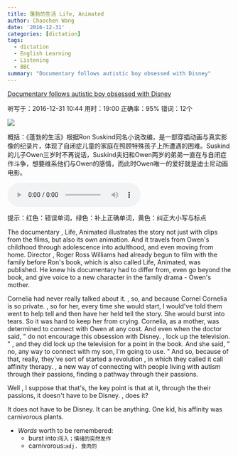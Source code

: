 ```yaml
---
title: 蓬勃的生活 Life, Animated
author: Chaochen Wang
date: '2016-12-31'
categories: [dictation]
tags:
  - dictation
  - English Learning
  - Listening
  - BBC
summary: "Documentary follows autistic boy obsessed with Disney"
---
```



[Documentary follows autistic boy obsessed with Disney](http://www.bbc.com/news/entertainment-arts-36671208)

听写于：2016-12-31 10:44	用时：19:00
正确率：95%	错词：12个

![](/img/Owen.png)

概括：《蓬勃的生活》根据Ron Suskind同名小说改编，是一部穿插动画与真实影像的纪录片，体现了自闭症儿童的家庭在照顾特殊孩子上所遭遇的困难。Suskind的儿子Owen三岁时不再说话，Suskind夫妇和Owen两岁的弟弟一直在与自闭症作斗争，想要维系他们与Owen的感情，而此时Owen唯一的爱好就是迪士尼动画电影。

<audio src="/mp3/Owen.mp3" controls="controls">
Your browser does not support the audio element.
你的瀏覽器不支持音頻播放。請使用chrome科學上網。
</audio>


提示：<span class="diff_off">红色</span>：错误单词，<span class="diff_add">绿色</span>：补上正确单词，<span class="diff_alert">黄色</span>：纠正大小写与标点

<p class="linetext">The documentary <span class="diff_alert">,</span> Life, Animated illustrates the story not just with clips from the films<span class="diff_alert">,</span> but also its own animation. And it travels from Owen's childhood through adolescence into adulthood<span class="diff_alert">,</span> and even moving from home. Director <span class="diff_alert">,</span> Roger Ross Williams had already begun to film with the family before Ron's book, which is also called Life, Animated, was published. He knew his documentary had to differ from, even go beyond the book<span class="diff_alert">,</span> and give voice to a new character in the family drama - Owen's mother. </p><p class="linetext">Cornelia had never really talked about it<span class="diff_alert">.</span> <span class="diff_alert">,</span> <span class="diff_alert" title="So">so</span>, <span class="diff_add">and</span> because <span class="diff_off">Cornel</span> <span class="diff_add">Cornelia</span> is so private<span class="diff_alert">.</span> <span class="diff_alert">,</span> <span class="diff_alert" title="So ">so </span>for her, every time she would start, I <span class="diff_off">would've</span> <span class="diff_off">told</span> <span class="diff_off">them</span> <span class="diff_add">went</span> to <span class="diff_off">help</span> <span class="diff_add">tell</span> <span class="diff_add">and</span> <span class="diff_add">then</span> <span class="diff_add">have</span> her <span class="diff_off">held</span> <span class="diff_add">tell</span> the story. She would burst into tears. So it was hard to keep her from crying. Cornelia<span class="diff_alert">,</span> as a mother<span class="diff_alert">,</span> was determined to connect with Owen at any cost. And even when the doctor said, <span class="diff_alert">"</span> do not encourage this obsession with Disney<span class="diff_alert">.</span> <span class="diff_alert">,</span> <span class="diff_alert" title="Lock ">lock </span>up the television<span class="diff_alert">.</span> <span class="diff_alert">"</span> <span class="diff_alert">,</span> <span class="diff_alert" title="And ">and </span>they did lock up the television for a point in the book. And she said, <span class="diff_alert">"</span> no, any way to connect with my son, I'm going to use. <span class="diff_alert">"</span> And so<span class="diff_alert">,</span> because of that, really<span class="diff_alert">,</span> they've sort of started a revolution <span class="diff_alert">,</span> in which they <span class="diff_off">called</span> <span class="diff_off">it</span> <span class="diff_add">call</span> affinity therapy<span class="diff_alert">.</span> <span class="diff_alert">,</span> <span class="diff_alert" title="A ">a </span>new way of connecting with people living with autism through their passions, finding a pathway through their passions. </p><p class="linetext">Well <span class="diff_alert">,</span> I suppose <span class="diff_off">that</span> <span class="diff_add">that's</span><span class="diff_alert">,</span> the key point <span class="diff_off">is</span> <span class="diff_off">that</span> <span class="diff_add">at</span> <span class="diff_add">it</span><span class="diff_alert">,</span> through <span class="diff_off">the</span> <span class="diff_add">their</span> passions<span class="diff_alert">,</span> it doesn't have to be Disney<span class="diff_alert">.</span> <span class="diff_alert">,</span> <span class="diff_alert" title="Does ">does </span>it? </p><p class="linetext">It does not have to be Disney. It can be anything. One kid, his affinity was carnivorous plants.

* _Words_ worth to be remembered:
    * burst into:`闯入；情绪的突然发作`
    * carnivorous:`adj. 食肉的`
